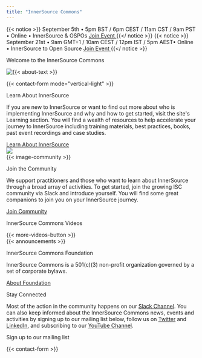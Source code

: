 ```yaml
---
title: "InnerSource Commons"
---
```

{{< notice >}}
<i class="ti-announcement mr-2"></i>September 5th • 5pm BST / 6pm CEST / 11am CST / 9am PST • Online • InnerSource & OSPOs <a href="https://bit.ly/ISCOSPO" class="btn-link ml-3" target="_blank">Join Event <i class="ti-arrow-right"></i></a>
{{</ notice >}}
{{< notice >}}
<i class="ti-announcement mr-2"></i>September 21st • 9am GMT+1 / 10am CEST / 12pm IST / 5pm AEST• Online • InnerSource to Open Source <a href="https://bit.ly/ISCC2OS" class="btn-link ml-3" target="_blank">Join Event <i class="ti-arrow-right"></i></a>
{{</ notice >}}

<section class="banner banner-head">
  <div class="container">
    <div class="row">
      <div class="col-lg-12 mx-auto text-center">
        <p class="h1">Welcome to the InnerSource Commons</p>
      </div>
    </div>
  </div>
</section>

<section class="section section-first">
  <div class="container">
    <div class="row align-items-center mb-3">
      <div class="col-md-9">
        <img src="/images/logo-big.png" class="img-fluid logo-home pr-5" style="float: left;">
        <p>{{< about-text >}}
        </p>
      </div>
      <div class="col-md-3">
        {{< contact-form mode="vertical-light" >}}
      </div>
    </div>
  </div>
</section>


<section class="section bg-light">
  <div class="container">
    <div class="row text-right">
      <div class="col-md-6">
        <p class="section-title h2">Learn About InnerSource</p>
        <p>If you are new to InnerSource or want to find out more about who is implementing InnerSource and why and how to get started, visit the site's Learning section. You will find a wealth of resources to help accelerate your journey to InnerSource including training materials, best practices, books, past event recordings and case studies.
        </p>
        <a href="/learn/" class="btn-link">Learn About InnerSource<i class="ti-arrow-right"></i></a>
      </div>
      <div class="col-md-6 mt-4 mb-4 mb-md-0 float-right">
        <img src="/images/community/collaboration.png" class="img-fluid pl-4 pr-4">
      </div>
    </div>
  </div>
</section>


<section class="section">
  <div class="container">
    <div class="row align-items-center">
      <div class="col-md-5 mb-4 mb-md-0">
        {{< image-community >}}
      </div>
      <div class="col-md-6">
          <p class="section-title h2">Join the Community</p>
          <p>We support practitioners and those who want to learn about InnerSource through a broad array of activities. To get started, join the growing ISC community via Slack and introduce yourself. You will find some great companions to join you on your InnerSource journey.</p>
          <a href="/community/" class="btn-link">Join Community<i class="ti-arrow-right"></i></a>
        </div>
    </div>
  </div>
</section>

<section class="section bg-light">
  <div class="container">
    <div class="row align-items-center">
      <div class="col-md-12">
        <p class="h2 section-title text-center">InnerSource Commons Videos</p>
        <div id="youmax" class=""></div>
        {{< more-videos-button >}}
      </div>
    </div>
  </div>
</section>


<section class="section">
  <div class="container">
    <div class="row align-items-center">
      <div class="offset-md-2 col-md-4 mb-4 mb-md-0">
        {{< announcements >}}
      </div>
      <div class="col-md-5">
        <p class="section-title h2">InnerSource Commons Foundation</p>
        <p>InnerSource Commons is a 501(c)(3) non-profit organization governed by a set of corporate bylaws.</p>
        <p><a href="/about/" class="btn-link">About Foundation <i class="ti-arrow-right"></i></a></p>
      </div>
    </div>
  </div>
</section>

<section class="section-last section">
  <div class="container section-small shadow rounded-lg px-4 bg-light">
    <div class="row align-items-center justify-content-center text-center text-md-left">
      <div class="col-lg-5 col-md-4 mb-4 mb-md-0">
        <a class="twitter-timeline" data-height="500" data-dnt="true" href="https://twitter.com/InnerSourceOrg?ref_src=twsrc%5Etfw"></a> <script async src="https://platform.twitter.com/widgets.js" charset="utf-8"></script>
      </div>
      <div class="col-md-5 offset-md-1">
        <p class="h2 section-title">Stay Connected</p>
        <p class="mb-4">Most of the action in the community happens on our <a href="https://innersourcecommons-inviter.herokuapp.com/">Slack Channel</a>. You can also keep informed about the InnerSource Commons news, events and activities by signing up to our mailing list below, follow us on <a href="https://twitter.com/InnerSourceOrg">Twitter</a> and <a href="https://www.linkedin.com/company/innersourcecommons">LinkedIn</a>, and subscribing to our <a href="https://www.youtube.com/channel/UCoSPSd6Or4F_vpjo4SmyoEA">YouTube Channel</a>.</p>
        <p class="h3 section-title">Sign up to our mailing list</p>
        {{< contact-form >}}
      </div>
    </div>
  </div>
</section>
